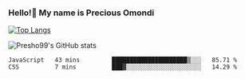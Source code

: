 ### Hello!👋 My name is Precious Omondi 

[![Top Langs](https://github-readme-stats.vercel.app/api/top-langs/?username=Presho99&langs_count=8&theme=dark)](https://github.com/Presho99/github-readme-stats)

![Presho99's GitHub stats](https://github-readme-stats.vercel.app/api?username=Presho99&show_icons=true&theme=dark)

<!--START_SECTION:waka-->

```text
JavaScript   43 mins         █████████████████████▒░░░   85.71 %
CSS          7 mins          ███▓░░░░░░░░░░░░░░░░░░░░░   14.29 %
```

<!--END_SECTION:waka-->

